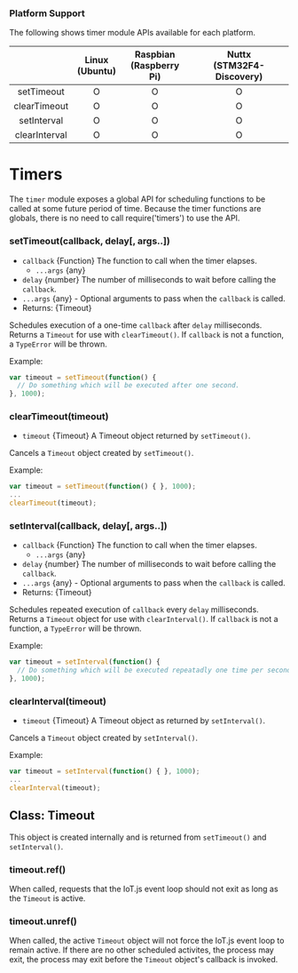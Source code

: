 ### Platform Support

The following shows timer module APIs available for each platform.

|  | Linux<br/>(Ubuntu) | Raspbian<br/>(Raspberry Pi) | Nuttx<br/>(STM32F4-Discovery) |
| :---: | :---: | :---: | :---: |
| setTimeout | O | O | O |
| clearTimeout | O | O | O |
| setInterval | O | O | O |
| clearInterval | O | O | O |


# Timers

The `timer` module exposes a global API for scheduling functions to be called at some future period of time. Because the timer functions are globals, there is no need to call require('timers') to use the API.


### setTimeout(callback, delay[, args..])

* `callback` {Function} The function to call when the timer elapses.
  * `...args` {any}
* `delay` {number} The number of milliseconds to wait before calling the `callback`.
* `...args` {any} - Optional arguments to pass when the `callback` is called.
* Returns: {Timeout}

Schedules execution of a one-time `callback` after `delay` milliseconds. Returns a `Timeout` for use with `clearTimeout()`. If `callback` is not a function, a `TypeError` will be thrown.

Example:

```javascript
var timeout = setTimeout(function() {
  // Do something which will be executed after one second.
}, 1000);
```

### clearTimeout(timeout)

* `timeout` {Timeout} A Timeout object returned by `setTimeout()`.

Cancels a `Timeout` object created by `setTimeout()`.

Example:

```javascript
var timeout = setTimeout(function() { }, 1000);
...
clearTimeout(timeout);
```

### setInterval(callback, delay[, args..])
* `callback` {Function} The function to call when the timer elapses.
  * `...args` {any}
* `delay` {number} The number of milliseconds to wait before calling the `callback`.
* `...args` {any} - Optional arguments to pass when the `callback` is called.
* Returns: {Timeout}

Schedules repeated execution of `callback` every `delay` milliseconds. Returns a `Timeout` object for use with `clearInterval()`. If `callback` is not a function, a `TypeError` will be thrown.

Example:

```javascript
var timeout = setInterval(function() {
  // Do something which will be executed repeatadly one time per second.
}, 1000);
```

### clearInterval(timeout)

* `timeout` {Timeout} A Timeout object as returned by `setInterval()`.

Cancels a `Timeout` object created by `setInterval()`.

Example:

```javascript
var timeout = setInterval(function() { }, 1000);
...
clearInterval(timeout);
```

## Class: Timeout

This object is created internally and is returned from `setTimeout()` and `setInterval()`.


### timeout.ref()

When called, requests that the IoT.js event loop should not exit as long as the `Timeout` is active.

### timeout.unref()

When called, the active `Timeout` object will not force the IoT.js event loop to remain active. If there are no other scheduled activites, the process may exit, the process may exit before the `Timeout` object's callback is invoked.
